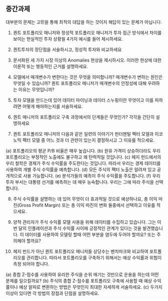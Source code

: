 ## 중간과제

대부분의 문제는 고민을 통해 최적의 대답을 하는 것이지 해답이 있는 문제가 아닙니다.

1. 퀀트 포트폴리오 매니저와 정성적 포트폴리오 매니저가 투자 접근 방식에서 차이를 보이는 현실적인 투자 상황읠 4가지 예시를 들어 제시하세요.

2. 퀀트투자의 장단점을 서술하시고, 정성적 투자와 비교하세요

3. 문서화된 세 가지 시장 이상의 Anomalies 현상을 제시하시오. 이러한 현상에 대한 이론적 또는 행동적인 근거를 설명하세요.

4. 모델에서 매개변수가 변한다는 것은 무엇을 의미합니까? 매개변수가 변하는 원인은 무엇일 수 있습니까? 퀀트 포트폴리오 매니저가 매개변수의 안정성에 대해 우려하는 이유는 무엇입니까?

5. 투자 모델을 만드는데 있어 데이터 마이닝과 데이터 스누핑이란 무엇이고 이를 피하려면 어떻게 해야하는지를 서술하세요.

6. 퀀트 매니저의 포트폴리오 구축 과정에서의 단계들은 무엇인가? 각각을 간단히 설명하세요

7. 퀀트 포트폴리오 매니저의 다음과 같은 일련의 이야기가 펀더멘털 팩터 모델과 이코노믹 팩터 모델 중 어느 것과 더 관련이 있는지 결정하시고 그 이유를 적으세요.

(a) 포트폴리오의 평균 P/B 비율은 매우 높습니다.
(b) 원유 가격이 상승하더라도 우리 포트폴리오는 부정적인 노출에도 불구하고 꽤 탄력적일 것입니다.
(c) 헤지 펀드에서의 우리 철학은 경제가 주식 수익률을 주도한다는 것입니다. 따라서 우리는 경제 데이터를 사용하여 개별 주식 수익률을 예측합니다.
(d) 모든 주식의 팩터 노출은 알려져 있고 공개적으로 사용 가능합니다.
(e) 분석가들의 예측이 주식 수익률을 주도합니다.
(f) 우리 투자 부서는 대통령 선거를 예측하는 데 매우 능숙합니다. 우리는 그에 따라 주식을 선택합니다.

8. 주식 수익률을 설명하는 데 있어 무엇이 더 효과적일 것으로 예상하나요, 총 이익 마진(Gross Profit Margin) 또는 총 이익 마진의 변화 둘중에서 선택하고 이유를 적으세요.

9. 양적 관리자가 주식 수익률 모델 사용을 위해 데이터를 수집하고 있습니다. 그는 이번 달의 인플레이션과 주식 수익률 사이에 긍정적인 관계가 있다는 것을 발견했습니다. 이 데이터를 사용하여 모델링 할때 어떤 부분을 염두에 두어야 할까요? 또는 주의해야 할까요?

10. 헤지 펀드가 아닌 퀀트 포트폴리오 매니저들 상당수는 벤치마크와 비교하여 포트폴리오를 관리합니다. 따라서 포트폴리오를 구축하기 위해서는 예상 수익률과 위험이 측정 되어야 합니다.
    
(a) 종합 Z-점수를 사용하여 유리한 주식을 순위 매기는 것만으로 운용을 하는데 어떤 문제를 일으킬까요?
(b) 주식의 종합 Z-점수를 포트폴리오 구축에 사용할 때 예상 수익률이나 예상 알파로 변환하는 방법은 무엇인지 최대한 자세하게 서술하세요.
(c) 두가지 이상이 있다면 각 방법의 장점과 단점을 설명하세요.






